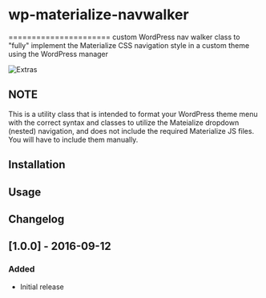 # wp-materialize-navwalker
======================
custom WordPress nav walker class to "fully" implement the Materialize CSS navigation style in a custom theme using the WordPress manager


![Extras](http://materializecss.com/images/responsive.png)



NOTE
----
This is a utility class that is intended to format your WordPress theme menu with the correct syntax and classes to utilize
the Mateialize dropdown (nested) navigation, and does not include the required Materialize JS files.
You will have to include them manually.



Installation
-----
<reserved>

Usage
----
<reserved>

Changelog
----
## [1.0.0] - 2016-09-12
### Added
- Initial release